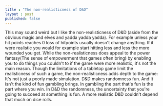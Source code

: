 ```yaml
---
title : "The non-realisticness of D&D"
layout : post
published: false
---
```

This may sound weird but I like the non-realisticness of D&D (aside from the obvious magic and elves and yadda yadda yadda). For
example unless your hit points reaches 0 loss of hitpoints usually doesn't change anything. If it were realistic you would for example
start hitting less and less the more wounded you get. While the non-realisticness does appeal to the power fantasy(The sense
of empowerment that games often bring) by enabling you to do things you couldn't to if the game were more realistic, it's not the main
reason. Though the limitations of a tabletop game limit the realisticness of such a game, the non-realisticness adds depth to the game:
It's not just a poorly made simulation. D&D makes randomness fun. And It isn't the kind of fun gambling brings. In gambling the part
that's fun is the part where you win. In D&D the randomness, the uncertainty that you're going to succeed at something is fun. A more
realistic D&D couldn't depend that much on dice rolls.